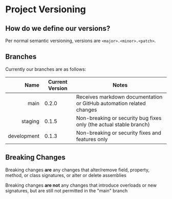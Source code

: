 # Project Versioning

## How do we define our versions?

Per normal semantic versioning, versions are `<major>.<minor>.<patch>`.

## Branches

Currently our branches are as follows:

|        Name | Current Version | Notes
|------------:|-----------------|------------------------------------------------------------------------------
|        main | 0.2.0           | Receives markdown documentation or GitHub automation related changes
|     staging | 0.1.5           | Non-breaking or security bug fixes only (the actual stable branch)
| development | 0.1.3           | Non-breaking or security fixes and features only

## Breaking Changes

Breaking changes **are** any changes that alter/remove field, property, method, or class signatures, or alter or delete assemblies

Breaking changes **are not** any changes that introduce overloads or new signatures, but are still not permitted in the "main" branch

